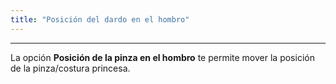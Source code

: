 ```yaml
---
title: "Posición del dardo en el hombro"
---
```


***

La opción **Posición de la pinza en el hombro** te permite mover la posición de la pinza/costura princesa.




